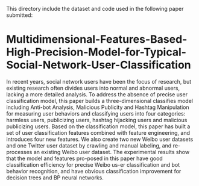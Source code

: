 This directory include the dataset and code used in the following paper submitted:
# Multidimensional-Features-Based-High-Precision-Model-for-Typical-Social-Network-User-Classification
In recent years, social network users have been the focus of research, but existing research often divides users into normal and abnormal users, lacking a more detailed analysis. To address the absence of precise user classification model, this paper builds a three-dimensional classifies model including Anti-bot Analysis, Malicious Publicity and Hashtag Manipulation for measuring user behaviors and classifying users into four categories: harmless users, publicizing users, hashtag hijacking users and malicious publicizing users. Based on the classification model, this paper has built a set of user classification features combined with feature engineering, and introduces four new features. We also create two new Weibo user datasets and one Twitter user dataset by crawling and manual labeling, and re-processes an existing Weibo user dataset. The experimental results show that the model and features pro-posed in this paper have good classification efficiency for precise Weibo us-er classification and bot behavior recognition, and have obvious classification improvement for decision trees and BP neural networks.
